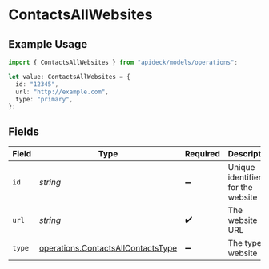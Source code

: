 # ContactsAllWebsites

## Example Usage

```typescript
import { ContactsAllWebsites } from "apideck/models/operations";

let value: ContactsAllWebsites = {
  id: "12345",
  url: "http://example.com",
  type: "primary",
};
```

## Fields

| Field                                                                                    | Type                                                                                     | Required                                                                                 | Description                                                                              | Example                                                                                  |
| ---------------------------------------------------------------------------------------- | ---------------------------------------------------------------------------------------- | ---------------------------------------------------------------------------------------- | ---------------------------------------------------------------------------------------- | ---------------------------------------------------------------------------------------- |
| `id`                                                                                     | *string*                                                                                 | :heavy_minus_sign:                                                                       | Unique identifier for the website                                                        | 12345                                                                                    |
| `url`                                                                                    | *string*                                                                                 | :heavy_check_mark:                                                                       | The website URL                                                                          | http://example.com                                                                       |
| `type`                                                                                   | [operations.ContactsAllContactsType](../../models/operations/contactsallcontactstype.md) | :heavy_minus_sign:                                                                       | The type of website                                                                      | primary                                                                                  |